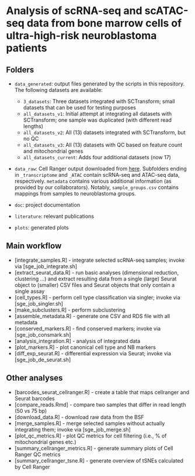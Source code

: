 # Analysis of scRNA-seq and scATAC-seq data from bone marrow cells of ultra-high-risk neuroblastoma patients

## Folders

* `data_generated`: output files generated by the scripts in this repository. The following datasets are available:

  - `3_datasets`: Three datasets integrated with SCTransform; small datasets that can be used for testing purposes
  - `all_datasets_v1`: Initial attempt at integrating all datasets with SCTransform; one sample was duplicated (with different read lengths)
  - `all_datasets_v2`: All (13) datasets integrated with SCTransform, but no QC
  - `all_datasets_v3`: All (13) datasets with QC based on feature count and mitochondrial genes
  - `all_datasets_current`: Adds four additional datasets (now 17)

* `data_raw`: Cell Ranger output downloaded from [here](https://biomedical-sequencing.at/projects/BSA_0407_STM_Neuroblastoma_2ba0210fb73d412397728e8a97a3e423). Subfolders ending in `_transcriptome` and `_ATAC` contain scRNA-seq and ATAC-seq data, respectively. `metadata` contains various additional information (as provided by our collaborators). Notably, `sample_groups.csv` contains mappings from samples to neuroblastoma groups.

* `doc`: project documentation

* `literature`: relevant publications

* `plots`: generated plots


## Main workflow

* [integrate_samples.R] - integrate selected scRNA-seq samples; invoke via [sge_job_integrate.sh]
* [extract_seurat_data.R] - run basic analyses (dimensional reduction, clustering ...) and extract resulting data from a single (large) Seurat object to (smaller) CSV files and Seurat objects that only contain a single assay
* [cell_types.R] - perform cell type classification via singler; invoke via [sge_job_singler.sh]
* [make_subclusters.R] - perform subclustering
* [assemble_metadata.R] - generate one CSV and RDS file with all metadata
* [conserved_markers.R] - find conserved markers; invoke via [sge_job_consmark.sh]
* [analysis_integration.R] - analysis of integrated data
* [plot_markers.R] - plot canonical cell type and NB markers
* [diff_exp_seurat.R] - differential expression via Seurat; invoke via [sge_job_de_seurat.sh]

## Other analyses

* [barcodes_seurat_cellranger.R] - create a table that maps cellranger and Seurat barcodes
* [compare_reads.Rmd] - compare two samples that differ in read length (50 vs 75 bp)
* [download_data.R] - download raw data from the BSF
* [merge_samples.R] - merge selected samples without actually integrating them; invoke via [sge_job_merge.sh]
* [plot_qc_metrics.R] - plot QC metrics for cell filtering (i.e., % of mitochondrial genes etc.)
* [summary_cellranger_metrics.R] - generate summary plots of Cell Ranger QC metrics
* [summary_cellranger_tsne.R] - generate overview of tSNEs calculated by Cell Ranger